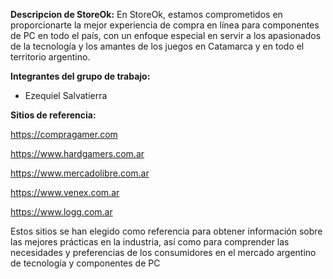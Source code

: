 **Descripcion de StoreOk:**
En StoreOk, estamos comprometidos en proporcionarte la mejor experiencia de compra en línea para componentes de PC en todo el país, con un enfoque especial en servir a los apasionados de la tecnología y los amantes de los juegos en Catamarca y en todo el territorio argentino.


**Integrantes del grupo de trabajo:**
- Ezequiel Salvatierra


**Sitios de referencia:**

https://compragamer.com

https://www.hardgamers.com.ar

https://www.mercadolibre.com.ar

https://www.venex.com.ar

https://www.logg.com.ar

Estos sitios se han elegido como referencia para obtener información sobre las mejores prácticas en la industria, así como para comprender las necesidades y preferencias de los consumidores en el mercado argentino de tecnología y componentes de PC
